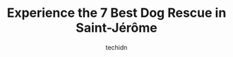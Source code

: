 ---
layout: ampstory
image: https://i0.wp.com/www.auto.or.id/wp-content/uploads/2023/06/spca-montc3a9rc3a9gie-rive-sud-0-saint-jc3a9rc3b4me-1686327683.jpeg?resize=640,853
author: techidn
featured: false
description: Saint-Jérôme, Quebec, Canada is a haven for Dog Rescue enthusiasts, boasting an impressive array of 7 top-notch establishments. Whether youre a seasoned connoisseur or simply curious to e
title: Experience the 7 Best Dog Rescue in Saint-Jérôme
cover:
   title: Experience the 7 Best Dog Rescue in Saint-Jérôme
   subtitle: AUTO.OR.ID
   background: https://www.auto.or.id/wp-content/uploads/2023/06/spca-montc3a9rc3a9gie-rive-sud-0-saint-jc3a9rc3b4me-1686327683.jpeg

pages: 
 - layout: thirds
   top: <h1>#1 Mondou</h1>
   bottom: "<p>Loved the new expansion and we were well served.</p>"
   background: https://www.auto.or.id/wp-content/uploads/2023/06/spca-montc3a9rc3a9gie-rive-sud-1-saint-jc3a9rc3b4me-1686327684.jpeg
   backgroundblur: true
 - layout: thirds
   top: <h1>#2 Chico</h1>
   bottom: "<p>169 Rue Bélanger, Saint-Jérôme, QC J7Y 1K5, Canada</p>"
   background: https://www.auto.or.id/wp-content/uploads/2023/06/spca-montc3a9rc3a9gie-rive-sud-2-saint-jc3a9rc3b4me-1686327685.jpeg
   cta:
      link: https://www.auto.or.id/experience-the-7-best-dog-rescue-in-saint-jerome/
      text: Experience the 7 Best Dog Rescue in Saint-Jérôme
 - layout: thirds
   top: <h1>#3 SPCA Laurentides-Labelle</h1>
   bottom: "<p>355 Rue Demontigny, Sainte-Agathe-des-Monts, QC J8C 3S5, Canada</p>"
   background: https://images.unsplash.com/photo-1575052159402-d23d4fab400c?ixlib=rb-4.0.3&ixid=MnwxMjA3fDB8MHxwaG90by1wYWdlfHx8fGVufDB8fHx8&auto=format&fit=crop&w=640&h=853&q=80
   cta:
      link: https://www.auto.or.id/experience-the-7-best-dog-rescue-in-saint-jerome/
      text: Experience the 7 Best Dog Rescue in Saint-Jérôme
 - layout: thirds
   top: <h1>#4 Refuge zen</h1>
   bottom: "<p>5260 Boulevard des Laurentides, Laval, Quebec H7K 2J8, Canada</p>"
   background: https://images.unsplash.com/photo-1626302592999-700a9a2383f3?ixlib=rb-4.0.3&ixid=MnwxMjA3fDB8MHxwaG90by1wYWdlfHx8fGVufDB8fHx8&auto=format&fit=crop&w=640&h=853&q=80
   cta:
      link: https://www.auto.or.id/experience-the-7-best-dog-rescue-in-saint-jerome/
      text: Experience the 7 Best Dog Rescue in Saint-Jérôme
 - layout: thirds
   top: <h1>#5 SPCA Lanaudiere</h1>
   bottom: "<p>7695 Rte 335, Saint-Calixte, Quebec J0K 1Z0, Canada</p>"
   background: https://images.unsplash.com/photo-1568616389647-1ca300610d99?ixlib=rb-4.0.3&ixid=MnwxMjA3fDB8MHxwaG90by1wYWdlfHx8fGVufDB8fHx8&auto=format&fit=crop&w=640&h=853&q=80
   cta:
      link: https://www.auto.or.id/experience-the-7-best-dog-rescue-in-saint-jerome/
      text: Experience the 7 Best Dog Rescue in Saint-Jérôme
 - layout: thirds
   top: <h1>#6 Chico - Boutique danimaux | Bellefeuille (St-Jérôme)</h1>
   bottom: "<p>9 Bd de la Salette, Saint-Jérôme, QC J5L 2H8, Canada</p>"
   background: https://images.unsplash.com/photo-1610972221114-c48c6bb5d2eb?ixlib=rb-4.0.3&ixid=MnwxMjA3fDB8MHxwaG90by1wYWdlfHx8fGVufDB8fHx8&auto=format&fit=crop&w=640&h=853&q=80
   cta:
      link: https://www.auto.or.id/experience-the-7-best-dog-rescue-in-saint-jerome/
      text: Experience the 7 Best Dog Rescue in Saint-Jérôme
 - layout: thirds
   top: <h1>#7 SPCA Montérégie-Rive Sud</h1>
   bottom: "<p>178 Chem. du Vide, Sainte-Angèle-de-Monnoir, QC J0L 1P0, Canada</p>"
   background: https://images.unsplash.com/photo-1596639410348-8470f7fa9f84?ixlib=rb-4.0.3&ixid=MnwxMjA3fDB8MHxwaG90by1wYWdlfHx8fGVufDB8fHx8&auto=format&fit=crop&w=640&h=853&q=80
   cta:
      link: https://www.auto.or.id/experience-the-7-best-dog-rescue-in-saint-jerome/
      text: Experience the 7 Best Dog Rescue in Saint-Jérôme
 - layout: thirds
   middle: Continue reading...
   background: https://images.unsplash.com/photo-1610566062594-fe61d8f17c71?ixlib=rb-4.0.3&ixid=MnwxMjA3fDB8MHxwaG90by1wYWdlfHx8fGVufDB8fHx8&auto=format&fit=crop&w=640&h=853&q=80
   cta:
      link: https://www.auto.or.id/experience-the-7-best-dog-rescue-in-saint-jerome/
      text: Experience the 7 Best Dog Rescue in Saint-Jérôme

---